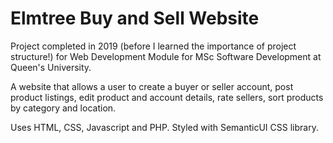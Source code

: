 # Elmtree Buy and Sell Website

Project completed in 2019 (before I learned the importance of project structure!)
for Web Development Module for MSc Software Development at
Queen's University.

A website that allows a user to create a buyer or seller account, post product
listings, edit product and account details, rate sellers, sort products by category and
location.

Uses HTML, CSS, Javascript and PHP. Styled with SemanticUI CSS library.
